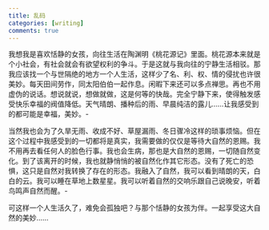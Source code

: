 ```yaml
---
title: 乱码
categories: [writing]
comments: true
---
```


我想我是喜欢恬静的女孩，向往生活在陶渊明《桃花源记》里面。桃花源本来就是个小社会，有社会就会有欲望权利的争斗。于是这就与我向往的宁静生活相驳。那我应该找一个与世隔绝的地方一个人生活，这样少了名、利、权、情的侵扰也许很美妙。每天田间劳作，同太阳伯伯一起作息。闲暇下来还可以多点禅思。再也不用虚伪的说话。想说就说，想做就做，这是何等的快哉。完全宁静下来，使得触发感受快乐幸福的阀值降低。天气晴朗、播种后的雨、早晨纯洁的露儿……让我感受到的都可能是幸福，美妙。-

当然我也会为了久旱无雨、收成不好、草屋漏雨、冬日骤冷这样的琐事烦恼。但在这个过程中我感受到的一切都将是真实，我需要做的仅仅是等待大自然的恩赐。我不用再去看任何人的脸色行事。我也会生病，那也是大自然的恩赐，一切随自然变化。到了该离开的时候，我也就静悄悄的被自然化作其它形态。没有了死亡的恐惧，这只是自然对我转换了存在的形态。我融入了自然，我可以看到晴朗的天，白白的云。我可以睡在草地上数星星。我可以听着自然的交响乐跟自己说晚安，听着鸟鸣声自然而醒。-

可这样一个人生活久了，难免会孤独吧？与那个恬静的女孩为伴。一起享受这大自然的美妙……
